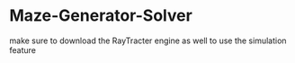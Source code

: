 # Maze-Generator-Solver
make sure to download the RayTracter engine as well to use the simulation feature
